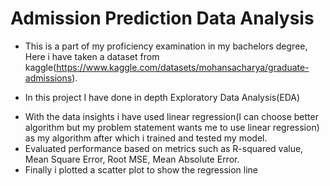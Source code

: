 # Admission Prediction Data Analysis

- This is a part of my proficiency examination in my bachelors degree, Here i have taken a dataset from kaggle(https://www.kaggle.com/datasets/mohansacharya/graduate-admissions).
+ In this project I have done in depth Exploratory Data Analysis(EDA)
- With the data insights i have used linear regression(I can choose better algorithm but my problem statement wants me to use linear regression) as my algorithm after which i trained and tested my model.
- Evaluated performance based on metrics such as R-squared value, Mean Square Error, Root MSE, Mean Absolute Error. 
- Finally i plotted a scatter plot to show the regression line
